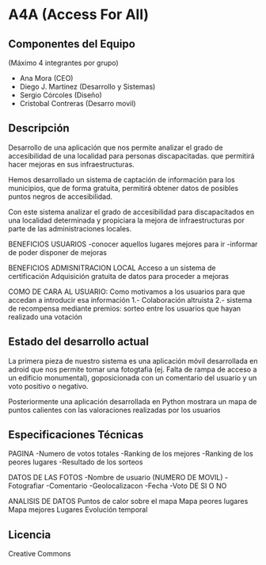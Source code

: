 A4A (Access For All)
====================

Componentes del Equipo
---------------------

(Máximo 4 integrantes por grupo)
+ Ana Mora (CEO)
+ Diego J. Martinez  (Desarrollo y Sistemas)
+ Sergio Córcoles (Diseño)
+ Cristobal Contreras (Desarro movil)

Descripción
-------------
Desarrollo de una aplicación que nos permite analizar el grado de accesibilidad de una localidad para personas discapacitadas. que permitirá hacer mejoras en sus infraestructuras.
 
Hemos desarrollado un sistema de captación de información para los municipios, que de forma gratuita, permitirá obtener datos de posibles puntos negros de accesibilidad.
 
Con este sistema analizar el grado de accesibilidad para discapacitados en una localidad determinada y propiciara la mejora de infraestructuras por  parte de las administraciones locales.
 
BENEFICIOS USUARIOS
-conocer aquellos lugares mejores para ir
-informar de poder disponer de mejoras
 
BENEFICIOS ADMISNITRACION LOCAL
Acceso a un sistema de certificación
Adquisición gratuita de datos para proceder a mejoras
 
COMO DE CARA AL USUARIO:
Como motivamos a los usuarios para que accedan a introducir  esa información
1.- Colaboración altruista
2.- sistema de recompensa mediante premios: sorteo entre los usuarios que hayan realizado una votación

Estado del desarrollo actual
----------------------------
La primera pieza de nuestro sistema es una aplicación móvil desarrollada en adroid que nos permite tomar una fotogtafia (ej. Falta de rampa de acceso a un edificio monumental), goposicionada con un comentario del usuario y un voto positivo o negativo.
 
Posteriormente una aplicación desarrollada en Python mostrara un mapa de puntos calientes con las valoraciones realizadas por los usuarios
 
Especificaciones Técnicas
--------------------------

PAGINA
-Numero de votos totales
-Ranking de los mejores
-Ranking de los peores lugares
-Resultado de los sorteos
 
DATOS DE LAS FOTOS
-Nombre de usuario (NUMERO DE MOVIL)
-Fotografiar
-Comentario
-Geolocalizacon
-Fecha
-Voto DE SI O NO
 
ANALISIS DE DATOS
Puntos de calor sobre el mapa
Mapa peores lugares
Mapa mejores Lugares
Evolución temporal

Licencia
---------
Creative Commons
